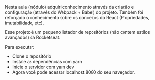 Nesta aula (módulo) adquiri conhecimento através da criação e configuração (através do Webpack + Babel) do projeto. Também foi reforçado o conhecimento sobre os conceitos do React (Propriedades, imutabilidade, etc).

Esse projeto é um pequeno listador de repositórios (não contem estilos avançados) da Rocketseat.


Para executar:

* Clone o repositório
* Instale as dependências com yarn
* Inicie o servidor com yarn dev
* Agora você pode acessar localhost:8080 do seu navegador.